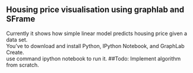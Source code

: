 ## Housing price visualisation using graphlab and SFrame
Currently it shows how simple linear model predicts housing price given a data set.<br>
You’ve to download and install Python, IPython Notebook, and GraphLab Create.<br>
use command ipython notebook to run it.
##Todo:
Implement algorithm from scratch.
